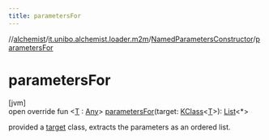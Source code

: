 ```yaml
---
title: parametersFor
---
```

//[alchemist](../../../index.html)/[it.unibo.alchemist.loader.m2m](../index.html)/[NamedParametersConstructor](index.html)/[parametersFor](parameters-for.html)



# parametersFor



[jvm]\
open override fun <[T](parameters-for.html) : [Any](https://kotlinlang.org/api/latest/jvm/stdlib/kotlin/-any/index.html)> [parametersFor](parameters-for.html)(target: [KClass](https://kotlinlang.org/api/latest/jvm/stdlib/kotlin.reflect/-k-class/index.html)<[T](parameters-for.html)>): [List](https://kotlinlang.org/api/latest/jvm/stdlib/kotlin.collections/-list/index.html)<*>



provided a [target](parameters-for.html) class, extracts the parameters as an ordered list.




